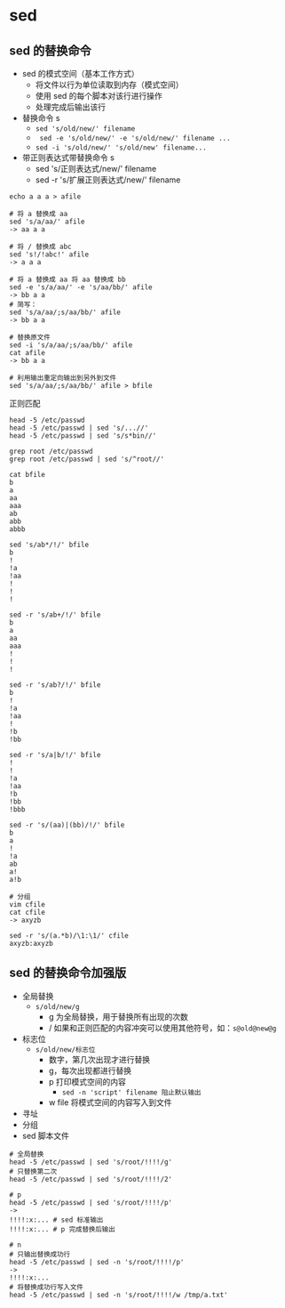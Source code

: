 # sed

## sed 的替换命令
* sed 的模式空间（基本工作方式）
  * 将文件以行为单位读取到内存（模式空间）
  * 使用 sed 的每个脚本对该行进行操作
  * 处理完成后输出该行
* 替换命令 s
  * ``` sed 's/old/new/' filename ```
  * ``` sed -e 's/old/new/' -e 's/old/new/' filename ...```
  * ``` sed -i 's/old/new/' 's/old/new' filename... ```
* 带正则表达式带替换命令 s
  * sed 's/正则表达式/new/' filename
  * sed -r 's/扩展正则表达式/new/' filename

```
echo a a a > afile

# 将 a 替换成 aa
sed 's/a/aa/' afile
-> aa a a

# 将 / 替换成 abc
sed 's!/!abc!' afile
-> a a a

# 将 a 替换成 aa 将 aa 替换成 bb
sed -e 's/a/aa/' -e 's/aa/bb/' afile
-> bb a a
# 简写：
sed 's/a/aa/;s/aa/bb/' afile
-> bb a a

# 替换原文件
sed -i 's/a/aa/;s/aa/bb/' afile
cat afile
-> bb a a

# 利用输出重定向输出到另外到文件
sed 's/a/aa/;s/aa/bb/' afile > bfile
```

正则匹配
```
head -5 /etc/passwd
head -5 /etc/passwd | sed 's/...//'
head -5 /etc/passwd | sed 's/s*bin//'

grep root /etc/passwd
grep root /etc/passwd | sed 's/^root//'

cat bfile
b
a
aa
aaa
ab
abb
abbb

sed 's/ab*/!/' bfile
b
!
!a
!aa
!
!
!

sed -r 's/ab+/!/' bfile
b
a
aa
aaa
!
!
!

sed -r 's/ab?/!/' bfile
b
!
!a
!aa
!
!b
!bb

sed -r 's/a|b/!/' bfile
!
!
!a
!aa
!b
!bb
!bbb

sed -r 's/(aa)|(bb)/!/' bfile
b
a
!
!a
ab
a!
a!b

# 分组
vim cfile
cat cfile
-> axyzb

sed -r 's/(a.*b)/\1:\1/' cfile
axyzb:axyzb
```

## sed 的替换命令加强版
* 全局替换
  * ``` s/old/new/g ```
    * g 为全局替换，用于替换所有出现的次数
    * / 如果和正则匹配的内容冲突可以使用其他符号，如：``` s@old@new@g ``` 
* 标志位
  * ``` s/old/new/标志位 ```
    * 数字，第几次出现才进行替换
    * g，每次出现都进行替换
    * p 打印模式空间的内容
      * ``` sed -n 'script' filename 阻止默认输出 ```
    * w file 将模式空间的内容写入到文件
* 寻址
* 分组
* sed 脚本文件

```
# 全局替换
head -5 /etc/passwd | sed 's/root/!!!!/g'
# 只替换第二次
head -5 /etc/passwd | sed 's/root/!!!!/2'

# p
head -5 /etc/passwd | sed 's/root/!!!!/p'
->
!!!!:x:... # sed 标准输出
!!!!:x:... # p 完成替换后输出

# n
# 只输出替换成功行
head -5 /etc/passwd | sed -n 's/root/!!!!/p'
->
!!!!:x:...
# 将替换成功行写入文件
head -5 /etc/passwd | sed -n 's/root/!!!!/w /tmp/a.txt'
```